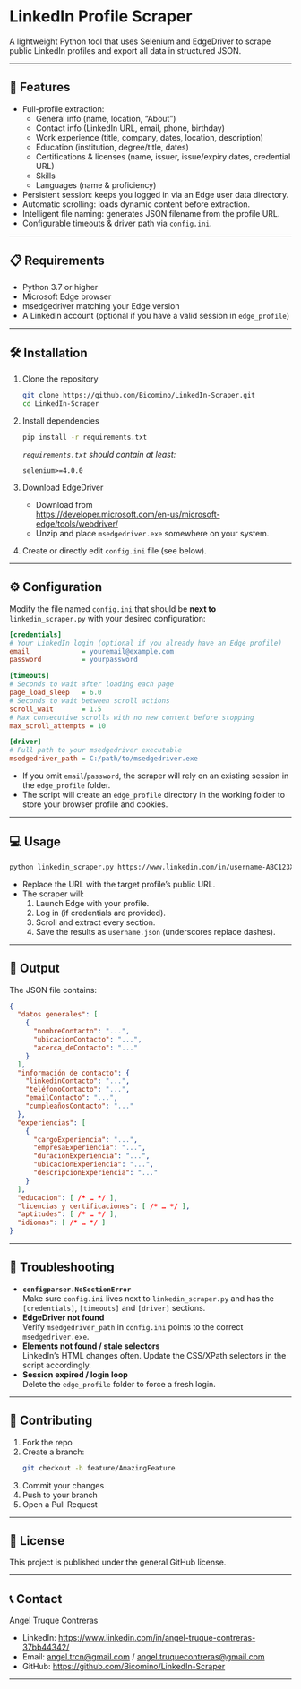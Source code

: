 # LinkedIn Profile Scraper

A lightweight Python tool that uses Selenium and EdgeDriver to scrape public LinkedIn profiles and export all data in structured JSON.

---

## 🚀 Features

- Full-profile extraction:  
  - General info (name, location, “About”)
  - Contact info (LinkedIn URL, email, phone, birthday)
  - Work experience (title, company, dates, location, description)
  - Education (institution, degree/title, dates)
  - Certifications & licenses (name, issuer, issue/expiry dates, credential URL)
  - Skills
  - Languages (name & proficiency)
- Persistent session: keeps you logged in via an Edge user data directory.
- Automatic scrolling: loads dynamic content before extraction.
- Intelligent file naming: generates JSON filename from the profile URL.
- Configurable timeouts & driver path via `config.ini`.

---

## 📋 Requirements

- Python 3.7 or higher  
- Microsoft Edge browser  
- msedgedriver matching your Edge version  
- A LinkedIn account (optional if you have a valid session in `edge_profile`)

---

## 🛠️ Installation

1. Clone the repository  
   ```bash
   git clone https://github.com/Bicomino/LinkedIn-Scraper.git
   cd LinkedIn-Scraper
   ```

2. Install dependencies  
   ```bash
   pip install -r requirements.txt
   ```
   _`requirements.txt` should contain at least:_  
   ```
   selenium>=4.0.0
   ```

3. Download EdgeDriver  
   - Download from  
     https://developer.microsoft.com/en-us/microsoft-edge/tools/webdriver/  
   - Unzip and place `msedgedriver.exe` somewhere on your system.

4. Create or directly edit `config.ini` file (see below).

---

## ⚙️ Configuration

Modify the file named `config.ini` that should be **next to** `linkedin_scraper.py` with your desired configuration:

```ini
[credentials]
# Your LinkedIn login (optional if you already have an Edge profile)
email             = youremail@example.com
password          = yourpassword

[timeouts]
# Seconds to wait after loading each page
page_load_sleep   = 6.0
# Seconds to wait between scroll actions
scroll_wait       = 1.5
# Max consecutive scrolls with no new content before stopping
max_scroll_attempts = 10

[driver]
# Full path to your msedgedriver executable
msedgedriver_path = C:/path/to/msedgedriver.exe
```

- If you omit `email`/`password`, the scraper will rely on an existing session in the `edge_profile` folder.
- The script will create an `edge_profile` directory in the working folder to store your browser profile and cookies.

---

## 💻 Usage

```bash
python linkedin_scraper.py https://www.linkedin.com/in/username-ABC123XYZ/
```

- Replace the URL with the target profile’s public URL.
- The scraper will:
  1. Launch Edge with your profile.
  2. Log in (if credentials are provided).
  3. Scroll and extract every section.
  4. Save the results as `username.json` (underscores replace dashes).

---

## 📁 Output

The JSON file contains:

```json
{
  "datos generales": [
    {
      "nombreContacto": "...",
      "ubicacionContacto": "...",
      "acerca_deContacto": "..."
    }
  ],
  "información de contacto": {
    "linkedinContacto": "...",
    "teléfonoContacto": "...",
    "emailContacto": "...",
    "cumpleañosContacto": "..."
  },
  "experiencias": [
    {
      "cargoExperiencia": "...",
      "empresaExperiencia": "...",
      "duracionExperiencia": "...",
      "ubicacionExperiencia": "...",
      "descripcionExperiencia": "..."
    }
  ],
  "educacion": [ /* … */ ],
  "licencias y certificaciones": [ /* … */ ],
  "aptitudes": [ /* … */ ],
  "idiomas": [ /* … */ ]
}
```

---

## 🐛 Troubleshooting

- **`configparser.NoSectionError`**  
  Make sure `config.ini` lives next to `linkedin_scraper.py` and has the `[credentials]`, `[timeouts]` and `[driver]` sections.
- **EdgeDriver not found**  
  Verify `msedgedriver_path` in `config.ini` points to the correct `msedgedriver.exe`.
- **Elements not found / stale selectors**  
  LinkedIn’s HTML changes often. Update the CSS/XPath selectors in the script accordingly.
- **Session expired / login loop**  
  Delete the `edge_profile` folder to force a fresh login.

---

## 🤝 Contributing

1. Fork the repo  
2. Create a branch:  
   ```bash
   git checkout -b feature/AmazingFeature
   ```
3. Commit your changes  
4. Push to your branch  
5. Open a Pull Request

---

## 📝 License

This project is published under the general GitHub license.

---

## 📞 Contact

Angel Truque Contreras  
- LinkedIn: https://www.linkedin.com/in/angel-truque-contreras-37bb44342/  
- Email: angel.trcn@gmail.com / angel.truquecontreras@gmail.com  
- GitHub: https://github.com/Bicomino/LinkedIn-Scraper

---

